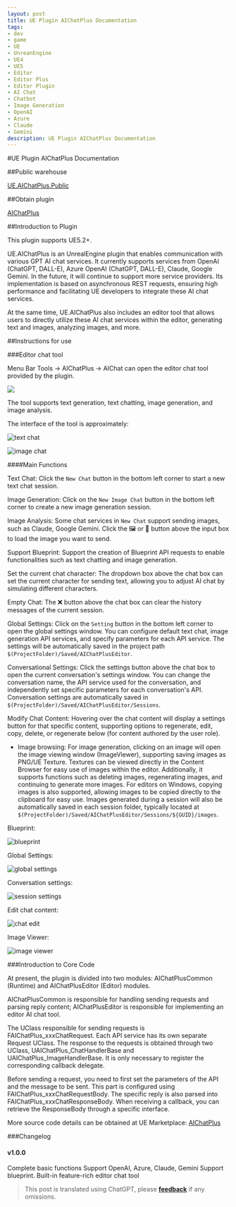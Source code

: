 ```yaml
---
layout: post
title: UE Plugin AIChatPlus Documentation
tags:
- dev
- game
- UE
- UnreanEngine
- UE4
- UE5
- Editor
- Editor Plus
- Editor Plugin
- AI Chat
- Chatbot
- Image Generation
- OpenAI
- Azure
- Claude
- Gemini
description: UE Plugin AIChatPlus Documentation
---
```


<meta property="og:title" content="UE 插件 AIChatPlus 说明文档" />

#UE Plugin AIChatPlus Documentation

##Public warehouse

[UE.AIChatPlus.Public](https://github.com/disenone/UE.AIChatPlus.Public)

##Obtain plugin

[AIChatPlus](https://www.unrealengine.com/marketplace/zh-CN/product/aichatplus-ai-chat-integration-openai-azure-claude-gemini)

##Introduction to Plugin

This plugin supports UE5.2+.

UE.AIChatPlus is an UnrealEngine plugin that enables communication with various GPT AI chat services. It currently supports services from OpenAI (ChatGPT, DALL-E), Azure OpenAI (ChatGPT, DALL-E), Claude, Google Gemini. In the future, it will continue to support more service providers. Its implementation is based on asynchronous REST requests, ensuring high performance and facilitating UE developers to integrate these AI chat services.

At the same time, UE.AIChatPlus also includes an editor tool that allows users to directly utilize these AI chat services within the editor, generating text and images, analyzing images, and more.

##Instructions for use

###Editor chat tool

Menu Bar Tools -> AIChatPlus -> AIChat can open the editor chat tool provided by the plugin.

![](assets/img/2024-ue-aichatplus/chat_tool3.png)


The tool supports text generation, text chatting, image generation, and image analysis.

The interface of the tool is approximately:

![text chat](assets/img/2024-ue-aichatplus/chat_tool2.png)

![image chat](assets/img/2024-ue-aichatplus/chat_tool.png)

####Main Functions

Text Chat: Click the `New Chat` button in the bottom left corner to start a new text chat session.

Image Generation: Click on the `New Image Chat` button in the bottom left corner to create a new image generation session.

Image Analysis: Some chat services in `New Chat` support sending images, such as Claude, Google Gemini. Click the 🖼️ or 🎨 button above the input box to load the image you want to send.

Support Blueprint: Support the creation of Blueprint API requests to enable functionalities such as text chatting and image generation.

Set the current chat character: The dropdown box above the chat box can set the current character for sending text, allowing you to adjust AI chat by simulating different characters.

Empty Chat: The ❌ button above the chat box can clear the history messages of the current session.

Global Settings: Click on the `Setting` button in the bottom left corner to open the global settings window. You can configure default text chat, image generation API services, and specify parameters for each API service. The settings will be automatically saved in the project path `$(ProjectFolder)/Saved/AIChatPlusEditor`.

Conversational Settings: Click the settings button above the chat box to open the current conversation's settings window. You can change the conversation name, the API service used for the conversation, and independently set specific parameters for each conversation's API. Conversation settings are automatically saved in `$(ProjectFolder)/Saved/AIChatPlusEditor/Sessions`.

Modify Chat Content: Hovering over the chat content will display a settings button for that specific content, supporting options to regenerate, edit, copy, delete, or regenerate below (for content authored by the user role).

* Image browsing: For image generation, clicking on an image will open the image viewing window (ImageViewer), supporting saving images as PNG/UE Texture. Textures can be viewed directly in the Content Browser for easy use of images within the editor. Additionally, it supports functions such as deleting images, regenerating images, and continuing to generate more images. For editors on Windows, copying images is also supported, allowing images to be copied directly to the clipboard for easy use. Images generated during a session will also be automatically saved in each session folder, typically located at `$(ProjectFolder)/Saved/AIChatPlusEditor/Sessions/${GUID}/images`.

Blueprint:

![blueprint](assets/img/2024-ue-aichatplus/blueprint.png)

Global Settings:

![global settings](assets/img/2024-ue-aichatplus/global_setting.png)

Conversation settings:

![session settings](assets/img/2024-ue-aichatplus/session_setting.png)

Edit chat content:

![chat edit](assets/img/2024-ue-aichatplus/chat_edit.png)

Image Viewer:

![image viewer](assets/img/2024-ue-aichatplus/image_viewer.png)

###Introduction to Core Code

At present, the plugin is divided into two modules: AIChatPlusCommon (Runtime) and AIChatPlusEditor (Editor) modules.

AIChatPlusCommon is responsible for handling sending requests and parsing reply content; AIChatPlusEditor is responsible for implementing an editor AI chat tool.

The UClass responsible for sending requests is FAIChatPlus_xxxChatRequest. Each API service has its own separate Request UClass. The response to the requests is obtained through two UClass, UAIChatPlus_ChatHandlerBase and UAIChatPlus_ImageHandlerBase. It is only necessary to register the corresponding callback delegate.

Before sending a request, you need to first set the parameters of the API and the message to be sent. This part is configured using FAIChatPlus_xxxChatRequestBody. The specific reply is also parsed into FAIChatPlus_xxxChatResponseBody. When receiving a callback, you can retrieve the ResponseBody through a specific interface.

More source code details can be obtained at UE Marketplace: [AIChatPlus](https://www.unrealengine.com/marketplace/zh-CN/product/aichatplus-ai-chat-integration-openai-azure-claude-gemini)


###Changelog

#### v1.0.0

Complete basic functions
Support OpenAI, Azure, Claude, Gemini
Support blueprint.
Built-in feature-rich editor chat tool


> This post is translated using ChatGPT, please [**feedback**](https://github.com/disenone/wiki_blog/issues/new) if any omissions.
